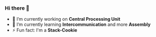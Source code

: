 ### Hi there 👋

- 🔭 I’m currently working on **Central Processing Unit**
- 🌱 I’m currently learning **Intercommunication** and more **Assembly**
- ⚡ Fun fact: I'm a **Stack-Cookie**
